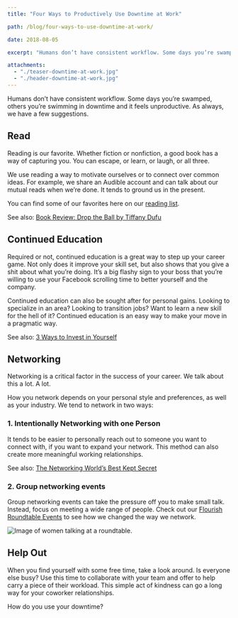 ```yaml
---
title: "Four Ways to Productively Use Downtime at Work"

path: /blog/four-ways-to-use-downtime-at-work/

date: 2018-08-05

excerpt: "Humans don’t have consistent workflow. Some days you’re swamped, others you’re swimming in downtime and it feels unproductive."

attachments:
  - "./teaser-downtime-at-work.jpg"
  - "./header-downtime-at-work.jpg"
---
```


Humans don’t have consistent workflow. Some days you’re swamped, others you’re swimming in downtime and it feels unproductive. As always, we have a few suggestions.

## Read

Reading is our favorite. Whether fiction or nonfiction, a good book has a way of capturing you. You can escape, or learn, or laugh, or all three. 

We use reading a way to motivate ourselves or to connect over common ideas. For example, we share an Audible account and can talk about our mutual reads when we’re done. It tends to ground us in the present. 

You can find some of our favorites here on our [reading list](/reading-list/). 

See also: [Book Review: Drop the Ball by Tiffany Dufu](/blog/drop-the-ball-by-tiffany-dufu-book-review/)

## Continued Education

Required or not, continued education is a great way to step up your career game. Not only does it improve your skill set, but also shows that you give a shit about what you’re doing. It’s a big flashy sign to your boss that you’re willing to use your Facebook scrolling time to better yourself and the company.

Continued education can also be sought after for personal gains. Looking to specialize in an area? Looking to transition jobs? Want to learn a new skill for the hell of it? Continued education is an easy way to make your move in a pragmatic way.  

See also: [3 Ways to Invest in Yourself](/blog/three-ways-to-invest-in-yourself/)

## Networking

Networking is a critical factor in the success of your career. We talk about this a lot. A lot. 

How you network depends on your personal style and preferences, as well as your industry. We tend to network in two ways: 

### 1. Intentionally Networking with one Person

It tends to be easier to personally reach out to someone you want to connect with, if you want to expand your network. This method can also create more meaningful working relationships. 

See also: [The Networking World’s Best Kept Secret](/blog/the-networking-worlds-best-kept-secret/)

### 2. Group networking events

Group networking events can take the pressure off you to make small talk. Instead, focus on meeting a wide range of people. Check out our [Flourish Roundtable Events](/events/) to see how we changed the way we network.

<div class="row">
  <div class="col-sm-12">
    <img class="img-responsive" src="/assets/images/posts/use-downtime-at-work/use-downtime-at-work.jpg" alt="Image of women talking at a roundtable.">
  </div>
</div>

## Help Out

When you find yourself with some free time, take a look around. Is everyone else busy? Use this time to collaborate with your team and offer to help carry a piece of their workload. This simple act of kindness can go a long way for your coworker relationships. 

How do you use your downtime?
